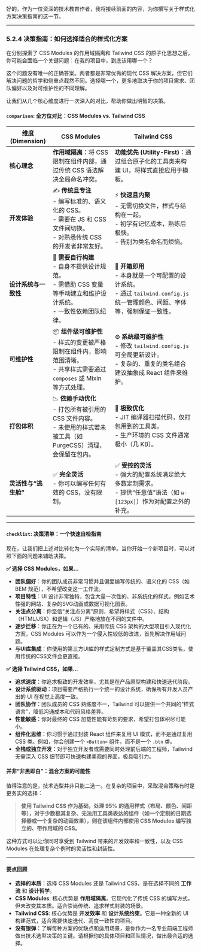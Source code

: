 好的，作为一位资深的技术教育作者，我将接续前面的内容，为你撰写关于样式化方案决策指南的这一节。

---

### 5.2.4 决策指南：如何选择适合的样式化方案

在分别探索了 CSS Modules 的作用域隔离和 Tailwind CSS 的原子化思想之后，你可能会面临一个关键问题：在我的项目中，到底该用哪一个？

这个问题没有唯一的正确答案。两者都是非常优秀的现代 CSS 解决方案，但它们解决问题的哲学和侧重点截然不同。选择哪一个，更多地取决于你的项目需求、团队偏好以及对可维护性的不同理解。

让我们从几个核心维度进行一次深入的对比，帮助你做出明智的决策。

#### `comparison`: 全方位对比：CSS Modules vs. Tailwind CSS

| 维度 (Dimension)         | CSS Modules                                                                                               | Tailwind CSS                                                                                                   |
| -------------------------- | --------------------------------------------------------------------------------------------------------- | -------------------------------------------------------------------------------------------------------------- |
| **核心理念**               | **作用域隔离**：将 CSS 限制在组件内部，通过传统 CSS 语法解决全局命名冲突。                                    | **功能优先 (Utility-First)**：通过组合原子化的工具类来构建 UI，将样式直接应用于模板。                                 |
| **开发体验**               | ✍️ **传统且专注**<br/>- 编写标准的、语义化的 CSS。<br/>- 需要在 JS 和 CSS 文件间切换。<br/>- 对熟悉传统 CSS 的开发者非常友好。 | ⚡️ **快速且内聚**<br/>- 无需切换文件，样式与结构在一起。<br/>- 初学有记忆成本，熟练后极快。<br/>- 告别为类名命名而烦恼。 |
| **设计系统与一致性**       | 🔧 **需要自行构建**<br/>- 自身不提供设计规范。<br/>- 需借助 CSS 变量等手动建立和维护设计系统。<br/>- 一致性依赖团队纪律。 | 🎨 **开箱即用**<br/>- 本身就是一个可配置的设计系统。<br/>- 通过 `tailwind.config.js` 统一管理颜色、间距、字体等，强制保证一致性。 |
| **可维护性**               | 📦 **组件级可维护性**<br/>- 样式的变更被严格限制在组件内，影响范围清晰。<br/>- 共享样式需要通过 `composes` 或 Mixin 等方式处理。 | ⚙️ **系统级可维护性**<br/>- 修改 `tailwind.config.js` 可全局更新设计。<br/>- 复杂的、重复的类名组合建议抽象成 React 组件来维护。       |
| **打包体积**               | 📉 **依赖手动优化**<br/>- 打包所有被引用的 CSS 文件内容。<br/>- 未使用的样式若未被工具（如 PurgeCSS）清理，会保留在包内。 | 🚀 **极致优化**<br/>- JIT 编译器扫描代码，仅打包用到的工具类。<br/>- 生产环境的 CSS 文件通常极小（几 KB）。               |
| **灵活性与“逃生舱”** | ✅ **完全灵活**<br/>- 你可以编写任何有效的 CSS，没有限制。                                                        | ✅ **受控的灵活**<br/>- 强大的配置系统满足绝大多数定制需求。<br/>- 提供“任意值”语法（如 `w-[123px]`）作为对配置之外的补充。    |

---

#### `checklist`: 决策清单：一个快速自检指南

现在，让我们把上述对比转化为一个实际的清单。当你开始一个新项目时，可以对照下面的问题来辅助决策。

**✅ 选择 CSS Modules，如果...**

*   **团队偏好**：你的团队成员非常习惯并且偏爱编写传统的、语义化的 CSS（如 BEM 规范），不希望改变这一工作流。
*   **项目特性**：UI 设计非常独特，包含大量一次性的、非系统化的样式，例如艺术性强的网站、复杂的SVG动画或数据可视化图表。
*   **关注点分离**：你坚信“关注点分离”原则，希望将样式（CSS）、结构（HTML/JSX）和逻辑（JS）严格地放在不同的文件中。
*   **逐步迁移**：你正在为一个已有的、采用传统 CSS 架构的大型项目引入现代化方案，CSS Modules 可以作为一个侵入性较低的改进，首先解决作用域问题。
*   **与UI库集成**：你使用的第三方UI库的样式定制方式是基于覆盖其CSS类名，使用传统的CSS文件会更直接。

**✅ 选择 Tailwind CSS，如果...**

*   **追求速度**：你追求极致的开发效率，尤其是在产品原型构建和快速迭代阶段。
*   **设计系统驱动**：项目需要严格执行一个统一的设计系统，确保所有开发人员产出的 UI 在视觉上高度一致。
*   **团队协作**：团队成员的 CSS 熟练度不一，Tailwind 可以提供一个共同的“样式语言”，降低沟通成本和代码风格差异。
*   **性能敏感**：你对最终的 CSS 加载性能有苛刻的要求，希望打包体积尽可能小。
*   **组件化思维**：你习惯于通过封装 React 组件来复用 UI 模式，而不是通过复用 CSS 类。例如，你会创建一个 `<Button>` 组件，而不是一个 `.btn` 类。
*   **全栈或独立开发**：对于独立开发者或需要同时处理前后端的工程师，Tailwind 无需深入 CSS 细节即可快速构建美观的界面，极具吸引力。

#### 并非“非黑即白”：混合方案的可能性

值得注意的是，技术选型并非只能二选一。在复杂的项目中，采取混合策略有时是更务实的选择：

> **使用 Tailwind CSS 作为基础，处理 95% 的通用样式（布局、颜色、间距等），对于少数极其复杂、无法用工具类表达的组件（如一个定制的日期选择器或一个复杂的动画效果），则在该组件内部使用 CSS Modules 编写独立的、带作用域的 CSS。**

这种方式可以让你同时享受到 Tailwind 带来的开发效率和一致性，以及 CSS Modules 在处理复杂个例时的灵活性和封装性。

---

#### 要点回顾

*   **选择的本质**：选择 CSS Modules 还是 Tailwind CSS，是在选择不同的 **工作流** 和 **设计哲学**。
*   **CSS Modules**: 核心优势是 **作用域隔离**。它现代化了传统 CSS 的编写方式，但未改变其本质。适合崇尚传统、追求样式封装的场景。
*   **Tailwind CSS**: 核心优势是 **开发效率** 和 **设计系统约束**。它是一种全新的 UI 构建范式，适合需要快速迭代、高度一致性的项目。
*   **没有银弹**：了解每种方案的优缺点和适用场景，是你作为一名专业前端工程师做出技术选型决策的关键。请根据你的具体项目和团队情况，做出最合适的选择。